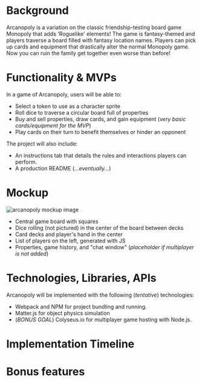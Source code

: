# Background

Arcanopoly is a variation on the classic friendship-testing board game Monopoly that adds 'Roguelike' elements! The game is fantasy-themed and players traverse a board filled with fantasy location names. Players can pick up cards and equipment that drastically alter the normal Monopoly game. Now you can ruin the family get together even worse than before!

# Functionality & MVPs

In a game of Arcanopoly, users will be able to:
* Select a token to use as a character sprite
* Roll dice to traverse a circular board full of properties
* Buy and sell properties, draw cards, and gain equipment (_very basic cards/equipment for the MVP_)
* Play cards on their turn to benefit themselves or hinder an opponent

The project will also include:
* An instructions tab that details the rules and interactions players can perform.
* A production README (_...eventually..._)

# Mockup
![arcanopoly mockup image](https://i.imgur.com/N1lNQD8.png)

* Central game board with squares
* Dice rolling (not pictured) in the center of the board between decks
* Card decks and player's hand in the center
* List of players on the left, generated with JS
* Properties, game history, and "chat window" (_placeholder if multiplayer is not added_)

# Technologies, Libraries, APIs

Arcanopoly will be implemented with the following (_tentative_) technologies:
* Webpack and NPM for project bundling and running.
* Matter.js for object physics simulation
* (_BONUS GOAL_) Colyseus.io for multiplayer game hosting with Node.js.

# Implementation Timeline

# Bonus features
